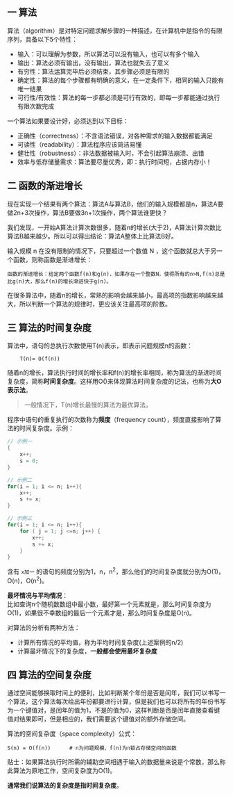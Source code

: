 ## 一 算法

算法（algorithm）是对特定问题求解步骤的一种描述，在计算机中是指令的有限序列，具备以下5个特性：
- 输入：可以理解为参数，所以算法可以没有输入，也可以有多个输入
- 输出：算法必须有输出，没有输出，算法也就失去了意义
- 有穷性：算法运算完毕后必须结束，其步骤必须是有限的
- 确定性：算法的每个步骤都有明确的意义，在一定条件下，相同的输入只能有唯一结果
- 可行性/有效性：算法的每一步都必须是可行有效的，即每一步都能通过执行有限次数完成

一个算法如果要设计好，必须达到以下目标：
- 正确性（correctness）：不含语法错误，对各种需求的输入数据都能满足
- 可读性（readability）：算法程序应该简洁易懂
- 健壮性（robustness）：非法数据被输入时，不会引起算法崩溃、出错
- 效率与低存储量需求：算法要尽量优秀，即：执行时间短，占据内存小！

## 二 函数的渐进增长

现在实现一个结果有两个算法：算法A与算法B，他们的输入规模都是n，算法A要做2n+3次操作，算法B要做3n+1次操作，两个算法谁更快？  

我们发现，一开始A算法计算次数很多，随着n的增长(大于2)，A算法计算次数比算法B越来越少。所以可以得出结论：算法A整体上比算法B好。  

输入规模 n 在没有限制的情况下，只要超过一个数值 N ，这个函数就总大于另一个函数，则称函数是渐进增长：
```
函数的渐进增长：给定两个函数f(n)和g(n)，如果存在一个整数N，使得所有的n>N,f(n)总是比g(n)大，那么f(n)的增长渐进快于g(n)。    
```

在很多算法中，随着n的增长，常熟的影响会越来越小，最高项的指数影响越来越大，所以判断一个算法的规律时，更应该关注最高项的阶数。  

## 三 算法的时间复杂度

算法中，语句的总执行次数使用T(n)表示，即表示问题规模n的函数：
```
    T(n)= O(f(n))
```

随着n的增长，算法执行时间的增长率和f(n)的增长率相同，称为算法的渐进时间复杂度，简称**时间复杂度**。这样用O()来体现算法时间复杂度的记法，也称为**大O表示法**。



> 一般情况下，T(n)增长最慢的算法为最优算法。  

程序中语句的重复执行的次数称为**频度**（frequency count），频度直接影响了算法的时间复杂度。示例：
```c
// 示例一
{
    x++; 
    s = 0;
}

// 示例二
for(i = 1; i <= n; i++){
    x++; 
    s += x;
}

// 示例三
for(i = 1; i <= n; i++){
    for ( j = 1; j <=n; j++) {
        x++; 
        s += x;
    }
}
```

含有 `x加一` 的语句的频度分别为1，n，n<sup>2</sup>，那么他们的时间复杂度就分别为O(1)，O(n)，O(n<sup>2</sup>)。

**最坏情况与平均情况**：   
比如查询n个随机数数组中最小数，最好第一个元素就是，那么时间复杂度为O(1)，如果很不幸数组的最后一个元素才是，那么时间复杂度是O(n)。  

对算法的分析有两种方法：
- 计算所有情况的平均值，称为平均时间复杂度(上述案例的n/2)
- 计算最坏情况下的复杂度，**一般都会使用最坏复杂度**  

## 四 算法的空间复杂度

通过空间能够换取时间上的便利，比如判断某个年份是否是闰年，我们可以书写一个算法，这个算法每次给出年份都要进行计算，但是我们也可以将所有的年份书写为一个键值对，是闰年的值为1，不是的值为0，这样判断是否是闰年直接查看键值对结果即可，但是相应的，我们需要这个键值对的额外存储空间。  

算法的空间复杂度（space complexity）公式：
```
S(n) = O(f(n))      # n为问题规模，f(n)为n锁占存储空间的函数
```

贴士：如果算法执行时所需的辅助空间相遇于输入的数据量来说是个常数，那么称此算法为原地工作，空间复杂度为O(1)。  

**通常我们说算法的复杂度是指时间复杂度**。 